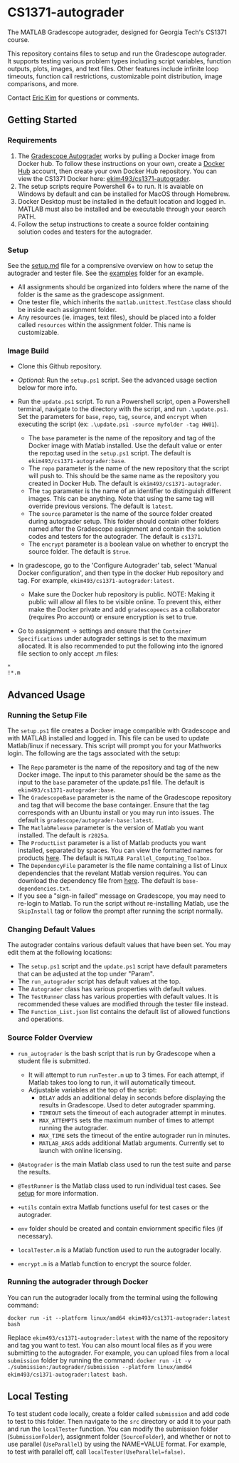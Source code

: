 # CS1371-autograder
The MATLAB Gradescope autograder, designed for Georgia Tech's CS1371 course. 

This repository contains files to setup and run the Gradescope autograder. It supports testing various problem types including script variables, function outputs, plots, images, and text files. Other features include infinite loop timeouts, function call restrictions, customizable point distribution, image comparisons, and more.

Contact [Eric Kim](mailto:ekim493@gatech.edu) for questions or comments.
## Getting Started
### Requirements
1. The [Gradescope Autograder](https://gradescope-autograders.readthedocs.io/en/latest/) works by pulling a Docker image from Docker hub. To follow these instructions on your own, create a [Docker Hub](https://hub.docker.com) account, then create your own Docker Hub repository. You can view the CS1371 Docker here: [ekim493/cs1371-autograder](https://hub.docker.com/r/ekim493/cs1371-autograder).
2. The setup scripts require Powershell 6+ to run. It is avaiable on Windows by default and can be installed for MacOS through Homebrew.
3. Docker Desktop must be installed in the default location and logged in. MATLAB must also be installed and be executable through your search PATH.
4. Follow the setup instructions to create a source folder containing solution codes and testers for the autograder.

### Setup
See the [setup.md](setup.md) file for a comprensive overview on how to setup the autograder and tester file. See the [examples](examples/) folder for an example.
- All assignments should be organized into folders where the name of the folder is the same as the gradescope assignment.
- One tester file, which inherits the `matlab.unittest.TestCase` class should be inside each assignment folder.
- Any resources (ie. images, text files), should be placed into a folder called `resources` within the assignment folder. This name is customizable.

### Image Build
- Clone this Github repository.
- *Optional*: Run the `setup.ps1` script. See the advanced usage section below for more info.
- Run the `update.ps1` script. To run a Powershell script, open a Powershell terminal, navigate to the directory with the script, and run `.\update.ps1`. Set the parameters for `base`, `repo`, `tag`, `source`, and `encrypt` when executing the script (ex: `.\update.ps1 -source myfolder -tag HW01`).
    - The `base` parameter is the name of the repository and tag of the Docker image with Matlab installed. Use the default value or enter the repo:tag used in the `setup.ps1` script. The default is `ekim493/cs1371-autograder:base`. 
    - The `repo` parameter is the name of the new repository that the script will push to. This should be the same name as the repository you created in Docker Hub. The default is `ekim493/cs1371-autograder`.
    - The `tag` parameter is the name of an identifier to distinguish different images. This can be anything. Note that using the same tag will override previous versions. The default is `latest`.
    - The `source` parameter is the name of the source folder created during autograder setup. This folder should contain other folders named after the Gradescope assignment and contain the solution codes and testers for the autograder. The default is `cs1371`. 
    - The `encrypt` parameter is a boolean value on whether to encrypt the source folder. The default is `$true`.

- In gradescope, go to the 'Configure Autograder' tab, select 'Manual Docker configuration', and then type in the docker Hub repository and tag. For example, `ekim493/cs1371-autograder:latest`. 
    - Make sure the Docker hub repository is public. NOTE: Making it public will allow all files to be visible online. To prevent this, either make the Docker private and add `gradescopeecs` as a collaborator (requires Pro account) or ensure encryption is set to true.
- Go to assignment -> settings and ensure that the `Container Specifications` under autograder settings is set to the maximum allocated. It is also recommended to put the following into the ignored file section to only accept .m files:
```
*
!*.m
```

## Advanced Usage
### Running the Setup File
The `setup.ps1` file creates a Docker image compatible with Gradescope and with MATLAB installed and logged in. This file can be used to update Matlab/linux if necessary. This script will prompt you for your Mathworks login. The following are the tags associated with the setup:
- The `Repo` parameter is the name of the repository and tag of the new Docker image. The input to this parameter should be the same as the input to the `base` parameter of the update.ps1 file. The default is `ekim493/cs1371-autograder:base`.
- The `GradescopeBase` parameter is the name of the Gradescope repository and tag that will become the base containger. Ensure that the tag corresponds with an Ubuntu install or you may run into issues. The default is `gradescope/autograder-base:latest`.
- The `MatlabRelease` parameter is the version of Matlab you want installed. The default is `r2025a`.
- The `ProductList` parameter is a list of Matlab products you want installed, separated by spaces. You can view the formatted names for products [here](https://github.com/mathworks-ref-arch/matlab-dockerfile). The default is `MATLAB Parallel_Computing_Toolbox`. 
- The `DependencyFile` parameter is the file name containing a list of Linux dependencies that the revelant Matlab version requires. You can download the dependency file from [here](https://github.com/mathworks-ref-arch/container-images/tree/main/matlab-deps). The default is `base-dependencies.txt`.
- If you see a "sign-in failed" message on Gradescope, you may need to re-login to Matlab. To run the script without re-installing Matlab, use the `SkipInstall` tag or follow the prompt after running the script normally.

### Changing Default Values
The autograder contains various default values that have been set. You may edit them at the following locations:
- The `setup.ps1` script and the `update.ps1` script have default parameters that can be adjusted at the top under "Param".
- The `run_autograder` script has default values at the top.
- The `Autograder` class has various properties with default values.
- The `TestRunner` class has various properties with default values. It is recommended these values are modified through the tester file instead.
- The `Function_List.json` list contains the default list of allowed functions and operations.

### Source Folder Overview
- `run_autograder` is the bash script that is run by Gradescope when a student file is submitted.
    - It will attempt to run `runTester.m` up to 3 times. For each attempt, if Matlab takes too long to run, it will automatically timeout.
    - Adjustable variables at the top of the script:
        - `DELAY` adds an additional delay in seconds before displaying the results in Gradescope. Used to deter autograder spamming.
        - `TIMEOUT` sets the timeout of each autograder attempt in minutes. 
        - `MAX_ATTEMPTS` sets the maximum number of times to attempt running the autograder.
        - `MAX_TIME` sets the timeout of the entire autograder run in minutes. 
        - `MATLAB_ARGS` adds additional Matlab arguments. Currently set to launch with online licensing.
        
- `@Autograder` is the main Matlab class used to run the test suite and parse the results.
- `@TestRunner` is the Matlab class used to run individual test cases. See [setup](setup.md) for more information.
- `+utils` contain extra Matlab functions useful for test cases or the autograder.
- `env` folder should be created and contain enviornment specific files (if necessary).
- `localTester.m` is a Matlab function used to run the autograder locally.
- `encrypt.m` is a Matlab function to encrypt the source folder.

### Running the autograder through Docker
You can run the autograder locally from the terminal using the following command: 

```
docker run -it --platform linux/amd64 ekim493/cs1371-autograder:latest bash
```

Replace `ekim493/cs1371-autograder:latest` with the name of the repository and tag you want to test. You can also mount local files as if you were submitting to the autograder. For example, you can upload files from a local `submission` folder by running the command: `docker run -it -v ./submission:/autograder/submission --platform linux/amd64 ekim493/cs1371-autograder:latest bash`.

## Local Testing
To test student code locally, create a folder called `submission` and add code to test to this folder. Then navigate to the `src` directory or add it to your path and run the `localTester` function. You can modify the submission folder (`SubmissionFolder`), assignment folder (`SourceFolder`), and whether or not to use parallel (`UseParallel`) by using the NAME=VALUE format. For example, to test with parallel off, call `localTester(UseParallel=false)`. 
